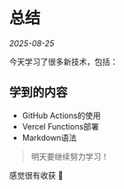 # 总结

*2025-08-25*

今天学习了很多新技术，包括： 

## 学到的内容 
- GitHub Actions的使用 
- Vercel Functions部署 
- Markdown语法 

> 明天要继续努力学习！ 

感觉很有收获 🎉
